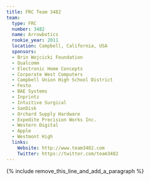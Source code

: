 ```yaml
---
title: FRC Team 3482
team:
  type: FRC
  number: 3482
  name: Arrowbotics
  rookie_year: 2011
  location: Campbell, California, USA
  sponsors:
  - Brin Wojcicki Foundation
  - Qualcomm
  - Electronic Home Concepts
  - Corporate West Computers
  - Campbell Union High School District
  - Festo
  - BAE Systems
  - Inprintz
  - Intuitive Surgical
  - SanDisk
  - Orchard Supply Hardware
  - Expedite Precision Works Inc.
  - Western Digital
  - Apple
  - Westmont High
  links:
    Website: http://www.team3482.com
    Twitter: https://twitter.com/team3482
---
```


{% include remove_this_line_and_add_a_paragraph %}